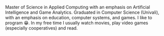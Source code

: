 Master of Science in Applied Computing with an emphasis on Artificial Intelligence and Game Analytics. Graduated in Computer Science (Univali), with an emphasis on education, computer systems, and games. I like to program 😁. In my free time I usually watch movies, play video games (especially cooperatives) and read.
